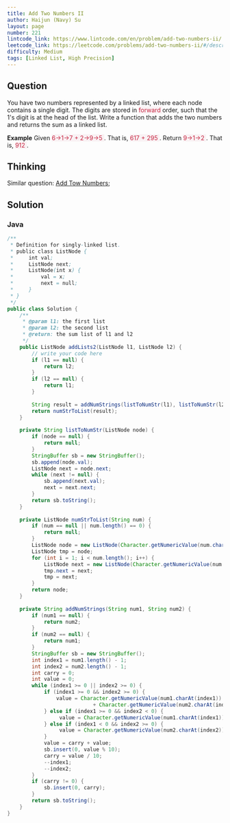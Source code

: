 ```yaml
---
title: Add Two Numbers II
author: Haijun (Navy) Su
layout: page
number: 221
lintcode_link: https://www.lintcode.com/en/problem/add-two-numbers-ii/
leetcode_link: https://leetcode.com/problems/add-two-numbers-ii/#/description
difficulty: Medium
tags: [Linked List, High Precision]
---
```

## Question
You have two numbers represented by a linked list, where each node contains a single digit. The digits are stored in <font style="color: #C72541; background: #F9F2F4;">forward </font>order, such that the 1's digit is at the head of the list. Write a function that adds the two numbers and returns the sum as a linked list.

**Example**
Given <font style="color: #C72541; background: #F9F2F4;">6->1->7 + 2->9->5 </font>. That is, <font style="color: #C72541; background: #F9F2F4;">617 + 295 </font>.
Return <font style="color: #C72541; background: #F9F2F4;">9->1->2 </font>. That is, <font style="color: #C72541; background: #F9F2F4;">912 </font>.

## Thinking
Similar question: [Add Tow Numbers](/lintcodes/add-two-numbers/);

## Solution
### Java
~~~ java
/**
 * Definition for singly-linked list.
 * public class ListNode {
 *     int val;
 *     ListNode next;
 *     ListNode(int x) {
 *         val = x;
 *         next = null;      
 *     }
 * }
 */
public class Solution {
    /**
     * @param l1: the first list
     * @param l2: the second list
     * @return: the sum list of l1 and l2 
     */
    public ListNode addLists2(ListNode l1, ListNode l2) {
        // write your code here
        if (l1 == null) {
            return l2;
        }
        if (l2 == null) {
            return l1;
        }
        
        String result = addNumStrings(listToNumStr(l1), listToNumStr(l2));
        return numStrToList(result);
    }  
    
    private String listToNumStr(ListNode node) {
        if (node == null) {
            return null;
        }
        StringBuffer sb = new StringBuffer();
        sb.append(node.val);
        ListNode next = node.next;
        while (next != null) {
            sb.append(next.val);
            next = next.next;
        }
        return sb.toString();
    }
    
    private ListNode numStrToList(String num) {
        if (num == null || num.length() == 0) {
            return null;
        }
        ListNode node = new ListNode(Character.getNumericValue(num.charAt(0)));
        ListNode tmp = node;
        for (int i = 1; i < num.length(); i++) {
            ListNode next = new ListNode(Character.getNumericValue(num.charAt(i)));
            tmp.next = next;
            tmp = next;
        }
        return node;
    }
    
    private String addNumStrings(String num1, String num2) {
        if (num1 == null) {
            return num2;
        }
        if (num2 == null) {
            return num1;
        }
        StringBuffer sb = new StringBuffer();
        int index1 = num1.length() - 1;
        int index2 = num2.length() - 1;
        int carry = 0;
        int value = 0;
        while (index1 >= 0 || index2 >= 0) {
            if (index1 >= 0 && index2 >= 0) {
                value = Character.getNumericValue(num1.charAt(index1))
                            + Character.getNumericValue(num2.charAt(index2));
            } else if (index1 >= 0 && index2 < 0) {
                 value = Character.getNumericValue(num1.charAt(index1));
            } else if (index1 < 0 && index2 >= 0) {
                 value = Character.getNumericValue(num2.charAt(index2));
            }
            value = carry + value;
            sb.insert(0, value % 10);
            carry = value / 10;
            --index1;
            --index2;
        }
        if (carry != 0) {
            sb.insert(0, carry);
        }
        return sb.toString();
    }
}
~~~
